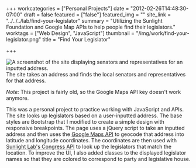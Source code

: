 +++
workcategories = ["Personal Projects"]
date = "2012-02-26T14:48:30-07:00"
draft = false
featured = ["false"]
featured_img = ""
site_link = "../../../lab/find-your-legislator"
summary = "Utilizing the Sunlight Foundation and Google Map APIs to help people find their legislators."
worktags = ["Web Design", "JavaScript"]
thumbnail = "/img/work/find-your-legislator.png"
title = "Find Your Legislator"

+++

<div class="text-center inline-image-container content-container-expanded">
  <img src="/img/work/find-your-legislator.png" alt="A screenshot of the site displaying senators and representatives for an inputted address." class="img-responsive img-center"></img>
  <div class="caption-container">
    <div class="inline-image-caption">The site takes an address and finds the local senators and representatives for that address.</div>
  </div>
</div>

_Note:_ This project is fairly old, so the Google Maps API key doesn't work anymore.

This was a personal project to practice working with JavaScript and APIs. The site looks up legislators based on a user-inputted address. The base styles are Bootstrap that I modified to create a simple design with responsive breakpoints. The page uses a jQuery script to take an inputted address and then uses the [Google Maps API](https://developers.google.com/maps/) to geocode that address into latitude and longitude coordinates. The coordinates are then used with [Sunlight Lab's Congress API](https://sunlightlabs.github.io/congress/) to look up the legislators that match the location. To improve the UI, I also added classes to the displayed legislator names so that they are colored to correspond to party and legislative house.
